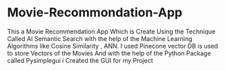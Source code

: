 # Movie-Recommondation-App
This a Movie Recommendation App Which is Create Using the Technique Called AI Semantic Search with the help of the Machine Learning  Algorithms like Cosine Similarity , ANN. I used Pinecone vector DB is used to store Vectors of the Movies And with the help of the Python Package called Pysimplegui i Created the GUI for my Project
